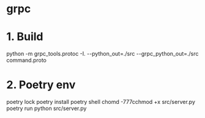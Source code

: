 # grpc

# 1. Build
python -m grpc_tools.protoc -I. --python_out=./src --grpc_python_out=./src command.proto

# 2. Poetry env
poetry lock
poetry install
poetry shell
chomd -777cchmod +x src/server.py
poetry run python src/server.py
